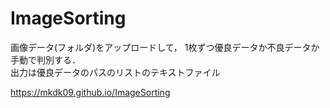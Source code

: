 # ImageSorting
画像データ(フォルダ)をアップロードして，
1枚ずつ優良データか不良データか手動で判別する．  
出力は優良データのパスのリストのテキストファイル

https://mkdk09.github.io/ImageSorting
